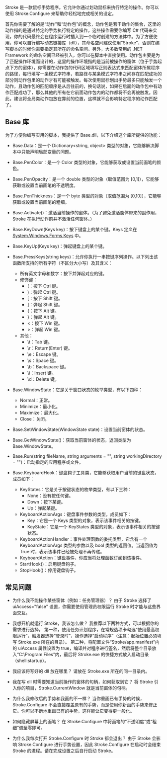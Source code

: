 Stroke 是一款鼠标手势程序。它允许你通过划动鼠标来执行特定的操作。你可以使用 Stroke.Configure 来帮助你轻松地完成相关的设定。

首先你需要了解的是“动作”和“动作包”的概念，动作包是若干动作的集合，这里的动作指的是通过特定的手势执行特定的操作，这些操作需要你编写 C# 代码来实现，你的代码最终会在程序运行时插入到一个临时创建的方法体中。为了方便使用，你可以自行编写动态链接库（dll），其命名空间建议使用“Stroke”，否则在编写脚本的时候你需要指定其所在的命名空间。另外，大多数常用的 .NET Framework 的命名空间已经被引入，你可以在脚本中直接使用。动作包主要是为了匹配操作环境而设计的，这里的操作环境指的是当前被操作的窗体（位于手势起点下方的窗体），你需要在动作包的代码区域填写正则表达式来匹配窗体所属程序的路径，每行填写一条模式字符串，若路径与某条模式字符串之间存在匹配成功的部分则动作包里的动作才有可能被触发。每次使用鼠标划出手势最多只能触发一个动作，且动作包的匹配顺序是从后往前的，换句话说，如果在后面的动作包中有动作匹配成功了，那么其他的所有在它前面动作包内的动作都将不会再被触发。因此，建议将全局类动作包放在靠前的位置，这样就不会影响特定程序的动作匹配了。

## Base 库

为了方便你编写实用的脚本，我提供了 Base.dll，以下介绍这个库所提供的功能：

- Base.Data：是一个 Dictionary<string, object> 类型的对象，它能够解决脚本中只能声明局部变量的问题。

- Base.PenColor：是一个 Color 类型的对象，它能够获取或设置当前画笔的颜色。

- Base.PenOpacity：是一个 double 类型的对象（取值范围为 \[0,1\]），它能够获取或设置当前画笔的不透明度。

- Base.PenThickness：是一个 byte 类型的对象（取值范围为 \[0,10\]），它能够获取或设置当前画笔的粗细。

- Base.Activate()：激活当前操作的窗体。（为了避免激活窗体带来的副作用，Stroke 在执行动作前并不激活任何窗体。）

- Base.KeyDown(Keys key)：按下键盘上的某个键。Keys 定义在 [System.Windows.Forms.Keys](https://docs.microsoft.com/en-us/dotnet/api/system.windows.forms.keys) 中。

- Base.KeyUp(Keys key)：弹起键盘上的某个键。

- Base.PressKeys(string keys)：允许你执行一串按键序列操作。以下列出该函数所支持的所有字符（不区分大小写）及其含义：
  - 所有英文字母和数字：按下并弹起对应的键。
  - 修饰键：
    - (：按下 Ctrl 键。
    - )：弹起 Ctrl 键。
    - \[：按下 Shift 键。
    - \]：弹起 Shift 键。
    - {：按下 Alt 键。
    - }：弹起 Alt 键。
    - \<：按下 Win 键。
    - \>：弹起 Win 键。
  - 其他：
    - \t：Tab 键。
    - \r：Return(Enter) 键。
    - \e：Escape 键。
    - \s：Space 键。
    - \b：Backspace 键。
    - \i：Insert 键。
    - \d：Delete 键。

- Base.WindowState：它是关于窗口状态的枚举类型，有以下四种：
  - Normal：正常。
  - Minimize：最小化。
  - Maximize：最大化。
  - Close：关闭。

- Base.SetWindowState(WindowState state)：设置当前窗体的状态。

- Base.GetWindowState()：获取当前窗体的状态，返回类型为 Base.WindowState。

- Base.Run(string fileName, string arguments = "", string workingDirectory = "")：启动指定的应用程序或文件。

- Base.KeyboardHook：键盘钩子工具类，它能够获取用户当前的键盘状态，成员如下：
  - KeyStates：它是关于按键状态的枚举类型，有以下三种：
    - None：没有按任何键。
    - Down：按下某键。
    - Up：弹起某键。
  - KeyboardActionArgs：键盘事件参数的类型，成员如下：
    - Key：它是一个 Keys 类型的对象，表示该事件相关的按键。
    - KeyState：它是一个 KeyStates 类型的对象，表示该事件相关的按键状态。
  - KeyboardActionHandler：事件处理函数的委托类型，它含有一个 KeyboardActionArgs 类型的参数以及 bool 类型的返回值。当返回值为 True 时，表示该事件已经被处理不再传递。
  - KeyboardAction：键盘事件，你应当将处理函数订阅到该事件。
  - StartHook()：启用键盘钩子。
  - StopHook()：停用键盘钩子。


## 常见问题

- 为什么我不能操作某些窗体（例如：任务管理器）？
由于 Stroke 选择了 uiAccess="false" 设置，你需要使用管理员权限运行 Stroke 时才能与这些界面交互。

- 我想开机就运行 Stroke，我该怎么做？
我推荐以下两种方式，可以根据你的需求进行选择。
第一种，使用任务计划程序，在常规选项卡勾选“使用最高权限运行”，触发器选择“登录时”，操作选择“启动程序”（注意：起始位置必须填写 Stroke.exe 所在的目录）。
第二种，将配置文件“Stroke/app.manifest”内的 uiAccess 属性设置为 true，编译并对程序进行签名，然后将整个目录放入“C:\Program Files”内，最后将 Stroke.exe 的快捷方式放入启动目录（shell:startup）。

- 我应该将写好的 dll 放在哪里？
请放在 Stroke.exe 所在的同一目录内。

- 我在写 dll 时需要知道当前操作的窗体的句柄，如何获取到它？
将 Stroke 引入你的项目，Stroke.CurrentWindow 就是当前窗体的句柄。

- 为什么我修改后的手势和我画的不一样？
当你重画已有手势的时候，Stroke.Configure 不会直接覆盖原有的手势，而是使用你新画的手势来修正它。你可以不断地重画已有的手势，这样能让它变得更一般化。

- 如何隐藏屏幕上的画笔？
在 Stroke.Configure 中将画笔的“不透明度”或“粗细”调至零即可。

- 为什么我每次打开 Stroke.Configure 时 Stroke 都会退出？
由于 Stroke 会影响 Stroke.Configure 进行手势设置，因此 Stroke.Configure 在启动时会结束 Stroke 的进程。请在完成设置之后自行启动 Stroke。
